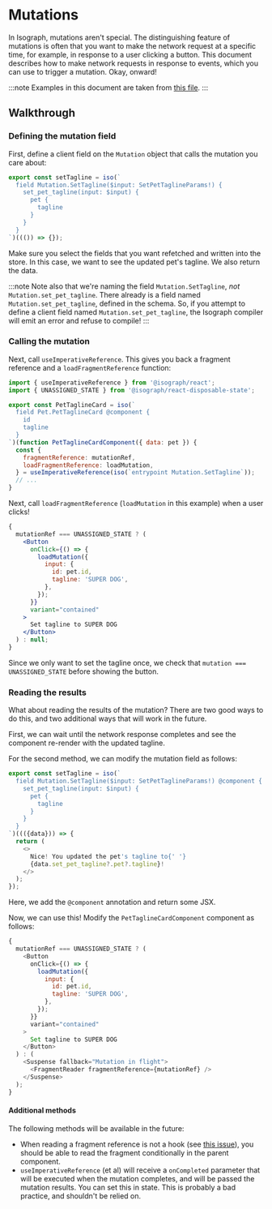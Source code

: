 # Mutations

In Isograph, mutations aren't special. The distinguishing feature of mutations is often that you want to make the network request at a specific time, for example, in response to a user clicking a button. This document describes how to make network requests in response to events, which you can use to trigger a mutation. Okay, onward!

:::note
Examples in this document are taken from [this file](https://github.com/isographlabs/isograph/blob/91d3020f7f28a9cd91c250a9457f6a6bc7fd1562/demos/pet-demo/src/components/PetTaglineCard.tsx).
:::

## Walkthrough

### Defining the mutation field

First, define a client field on the `Mutation` object that calls the mutation you care about:

```js
export const setTagline = iso(`
  field Mutation.SetTagline($input: SetPetTaglineParams!) {
    set_pet_tagline(input: $input) {
      pet {
        tagline
      }
    }
  }
`)((()) => {});
```

Make sure you select the fields that you want refetched and written into the store. In this case, we want to see the updated pet's tagline. We also return the data.

:::note
Note also that we're naming the field `Mutation.SetTagline`, _not_ `Mutation.set_pet_tagline`. There already is a field named `Mutation.set_pet_tagline`, defined in the schema. So, if you attempt to define a client field named `Mutation.set_pet_tagline`, the Isograph compiler will emit an error and refuse to compile!
:::

### Calling the mutation

Next, call `useImperativeReference`. This gives you back a fragment reference and a `loadFragmentReference` function:

```jsx
import { useImperativeReference } from '@isograph/react';
import { UNASSIGNED_STATE } from '@isograph/react-disposable-state';

export const PetTaglineCard = iso(`
  field Pet.PetTaglineCard @component {
    id
    tagline
  }
`)(function PetTaglineCardComponent({ data: pet }) {
  const {
    fragmentReference: mutationRef,
    loadFragmentReference: loadMutation,
  } = useImperativeReference(iso(`entrypoint Mutation.SetTagline`));
  // ...
}
```

Next, call `loadFragmentReference` (`loadMutation` in this example) when a user clicks!

```jsx
{
  mutationRef === UNASSIGNED_STATE ? (
    <Button
      onClick={() => {
        loadMutation({
          input: {
            id: pet.id,
            tagline: 'SUPER DOG',
          },
        });
      }}
      variant="contained"
    >
      Set tagline to SUPER DOG
    </Button>
  ) : null;
}
```

Since we only want to set the tagline once, we check that `mutation === UNASSIGNED_STATE` before showing the button.

### Reading the results

What about reading the results of the mutation? There are two good ways to do this, and two additional ways that will work in the future.

First, we can wait until the network response completes and see the component re-render with the updated tagline.

For the second method, we can modify the mutation field as follows:

```js
export const setTagline = iso(`
  field Mutation.SetTagline($input: SetPetTaglineParams!) @component {
    set_pet_tagline(input: $input) {
      pet {
        tagline
      }
    }
  }
`)((({data})) => {
  return (
    <>
      Nice! You updated the pet's tagline to{' '}
      {data.set_pet_tagline?.pet?.tagline}!
    </>
  );
});
```

Here, we add the `@component` annotation and return some JSX.

Now, we can use this! Modify the `PetTaglineCardComponent` component as follows:

```js
{
  mutationRef === UNASSIGNED_STATE ? (
    <Button
      onClick={() => {
        loadMutation({
          input: {
            id: pet.id,
            tagline: 'SUPER DOG',
          },
        });
      }}
      variant="contained"
    >
      Set tagline to SUPER DOG
    </Button>
  ) : (
    <Suspense fallback="Mutation in flight">
      <FragmentReader fragmentReference={mutationRef} />
    </Suspense>
  );
}
```

#### Additional methods

The following methods will be available in the future:

- When reading a fragment reference is not a hook (see [this issue](https://github.com/isographlabs/isograph/issues/273)), you should be able to read the fragment conditionally in the parent component.
- `useImperativeReference` (et al) will receive a `onCompleted` parameter that will be executed when the mutation completes, and will be passed the mutation results. You can set this in state. This is probably a bad practice, and shouldn't be relied on.
